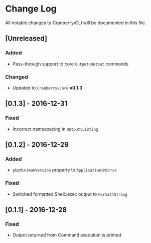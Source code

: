 # Change Log

All notable changes to Cranberry\CLI will be documented in this file.

## [Unreleased]
### Added
- Pass-through support to core `Output\Output` commands

### Changed
- Updated to `Cranberry\Core` **v0.1.3**

## [0.1.3] - 2016-12-31
### Fixed
- Incorrect namespacing in `Output\Listing`

## [0.1.2] - 2016-12-29
### Added
- `phpMinimumVersion` property to `Application\Mirror`

### Fixed
- Switched formatted Shell::exec output to `Format\String`

## [0.1.1] - 2016-12-28
### Fixed
- Output returned from Command execution is printed
